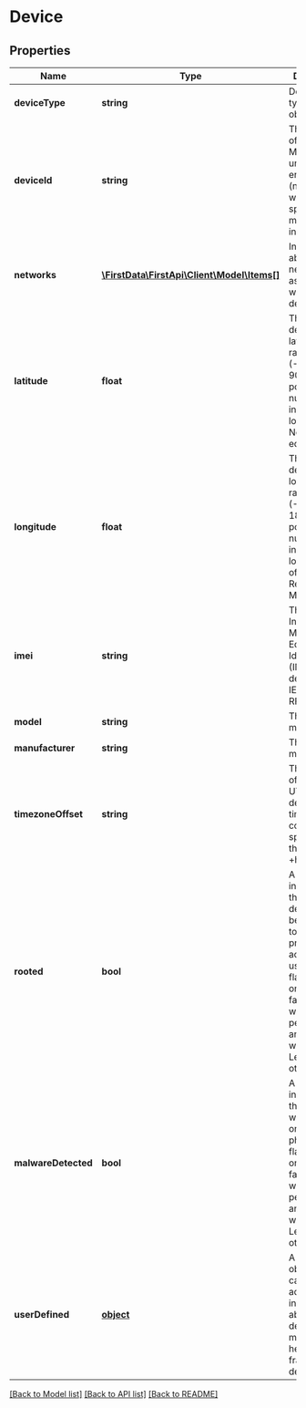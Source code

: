 # Device

## Properties
Name | Type | Description | Notes
------------ | ------------- | ------------- | -------------
**deviceType** | **string** | Defines the type of this object. | 
**deviceId** | **string** | The unique ID of the device. Must be unique for the entire system (not just within a specific merchant or industry). | 
**networks** | [**\FirstData\FirstApi\Client\Model\Items[]**](Items.md) | Information about the networks associated with the device. | [optional] 
**latitude** | **float** | The GPS decimal latitude, ranging from (-90.0 to 90.0) where positive numbers indicate locations North of the equator. | [optional] 
**longitude** | **float** | The GPS decimal longitude, ranging from (-180.0 to 180.0) where positive numbers indicate locations East of the IERS Reference Meridian. | [optional] 
**imei** | **string** | The device&#39;s International Mobile Equipment Identity (IMEI) as described in IETF RFC7254. | [optional] 
**model** | **string** | The device&#39;s model name. | [optional] 
**manufacturer** | **string** | The device&#39;s manufacturer. | [optional] 
**timezoneOffset** | **string** | The timezone offset from UTC to the devices timezone configuration, specified in the format +hh:mm. | [optional] 
**rooted** | **bool** | A flag indicating that the device has been altered to allow privileged access to users. This flag should only be set to false if a test was performed and the result was negative. Leave unset otherwise. | [optional] 
**malwareDetected** | **bool** | A flag indicating that malware was detected on the mobile phone. This flag should only be set to false if a test was performed and the result was negative. Leave unset otherwise. | [optional] 
**userDefined** | [**object**](.md) | A JSON object that can carry any additional information about the device that might be helpful for fraud detection. | [optional] 

[[Back to Model list]](../README.md#documentation-for-models) [[Back to API list]](../README.md#documentation-for-api-endpoints) [[Back to README]](../README.md)


